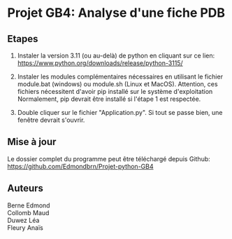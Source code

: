 
# Projet GB4: Analyse d'une fiche PDB






## Etapes

1. Instaler la version 3.11 (ou au-delà) de python en cliquant sur ce lien:
https://www.python.org/downloads/release/python-3115/

2. Instaler les modules complémentaires nécessaires en utilisant le fichier 
   module.bat (windows) ou module.sh (Linux et MacOS).
   Attention, ces fichiers nécessitent d'avoir pip installé sur le système  d'exploitation
   Normalement, pip devrait être installé si l'étape 1 est respectée.

3. Double cliquer sur le fichier "Application.py". Si tout se passe bien, une fenêtre devrait s'ouvrir.

## Mise à jour

Le dossier complet du programme peut être téléchargé depuis Github:
https://github.com/Edmondbrn/Projet-python-GB4

## Auteurs

Berne Edmond    
Collomb Maud    
Duwez Léa       
Fleury Anaïs